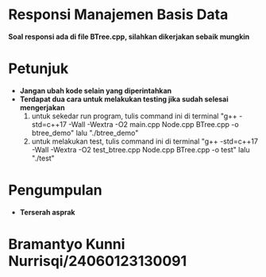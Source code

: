 # Responsi Manajemen Basis Data

**Soal responsi ada di file BTree.cpp, silahkan dikerjakan sebaik mungkin**

# Petunjuk
- **Jangan ubah kode selain yang diperintahkan**
- **Terdapat dua cara untuk melakukan testing jika sudah selesai mengerjakan**
  1. untuk sekedar run program, tulis command ini di terminal "g++ -std=c++17 -Wall -Wextra -O2 main.cpp Node.cpp BTree.cpp -o btree_demo" lalu "./btree_demo"
  2. untuk melakukan test, tulis command ini di terminal "g++ -std=c++17 -Wall -Wextra -O2 test_btree.cpp Node.cpp BTree.cpp -o test" lalu "./test"

# Pengumpulan
- **Terserah asprak**

# Bramantyo Kunni Nurrisqi/24060123130091
